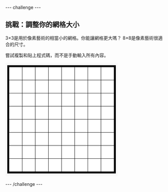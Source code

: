 --- challenge ---

## 挑戰：調整你的網格大小

3×3是用於像素藝術的相當小的網格。你能讓網格更大嗎？ 8×8是像素藝術很適合的尺寸。

嘗試複製和貼上程式碼，而不是手動輸入所有內容。

![螢幕截圖](images/pixel-art-grid-8.png)

--- /challenge ---